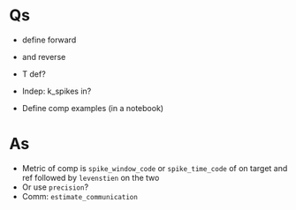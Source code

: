 # Qs

- define forward 
- and reverse

- T def?
- Indep: k_spikes in?
- Define comp examples (in a notebook)

# As

- Metric of comp is `spike_window_code` or `spike_time_code` of on target and ref followed by `levenstien` on the two
- Or use `precision`?
- Comm: `estimate_communication`